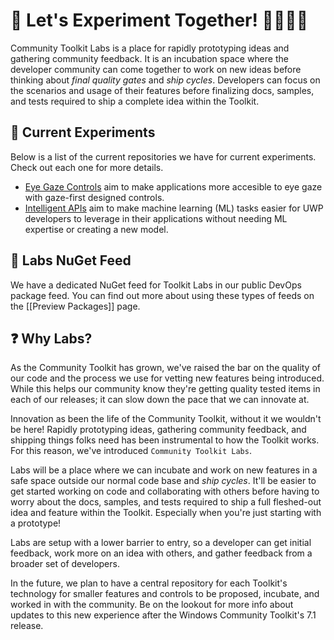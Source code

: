 
# 🧪 Let's Experiment Together! 👩‍🔬👨‍🔬

Community Toolkit Labs is a place for rapidly prototyping ideas and gathering community feedback. It is an incubation space where the developer community can come together to work on new ideas before thinking about _final quality gates_ and _ship cycles_. Developers can focus on the scenarios and usage of their features before finalizing docs, samples, and tests required to ship a complete idea within the Toolkit.

## 🔬 Current Experiments

Below is a list of the current repositories we have for current experiments. Check out each one for more details.

- [Eye Gaze Controls](https://github.com/CommunityToolkit/Labs-GazeControls) aim to make applications more accesible to eye gaze with gaze-first designed controls.
- [Intelligent APIs](https://github.com/CommunityToolkit/Labs-IntelligentAPIs) aim to make machine learning (ML) tasks easier for UWP developers to leverage in their applications without needing ML expertise or creating a new model.

## 🚧 Labs NuGet Feed

We have a dedicated NuGet feed for Toolkit Labs in our public DevOps package feed. You can find out more about using these types of feeds on the [[Preview Packages]] page.

## ❓ Why Labs? 

As the Community Toolkit has grown, we've raised the bar on the quality of our code and the process we use for vetting new features being introduced. While this helps our community know they're getting quality tested items in each of our releases; it can slow down the pace that we can innovate at.

Innovation as been the life of the Community Toolkit, without it we wouldn't be here! Rapidly prototyping ideas, gathering community feedback, and shipping things folks need has been instrumental to how the Toolkit works. For this reason, we've introduced `Community Toolkit Labs`.

Labs will be a place where we can incubate and work on new features in a safe space outside our normal code base and _ship cycles_. It'll be easier to get started working on code and collaborating with others before having to worry about the docs, samples, and tests required to ship a full fleshed-out idea and feature within the Toolkit. Especially when you're just starting with a prototype!

Labs are setup with a lower barrier to entry, so a developer can get initial feedback, work more on an idea with others, and gather feedback from a broader set of developers.

In the future, we plan to have a central repository for each Toolkit's technology for smaller features and controls to be proposed, incubate, and worked in with the community. Be on the lookout for more info about updates to this new experience after the Windows Community Toolkit's 7.1 release.

